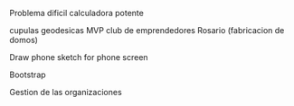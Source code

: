 Problema dificil
calculadora potente

cupulas geodesicas
MVP
club de emprendedores Rosario
(fabricacion de domos)

Draw phone sketch for phone screen

Bootstrap

Gestion de las organizaciones 
